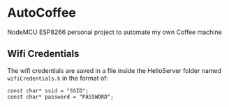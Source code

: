 # AutoCoffee
NodeMCU ESP8266 personal project to automate my own Coffee machine

## Wifi Credentials
The wifi credentials are saved in a file inside the HelloServer folder named `wifiCredentials.h` in the format of:
```
const char* ssid = "SSID";
const char* password = "PASSWORD";
```
